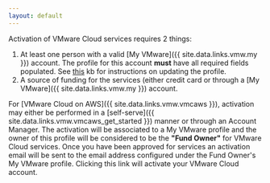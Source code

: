 ```yaml
---
layout: default
---
```


Activation of VMware Cloud services requires 2 things:
1. At least one person with a valid [My VMware]({{ site.data.links.vmw.my }}) account. The profile for this account **must** have all required fields populated. See [this](https://kb.vmware.com/s/article/2086266) kb for instructions on updating the profile.
2. A source of funding for the services (either credit card or through a [My VMware]({{ site.data.links.vmw.my }}) account.

For [VMware Cloud on AWS]({{ site.data.links.vmw.vmcaws }}), activation may either be performed in a [self-serve]({{ site.data.links.vmw.vmcaws_get_started }}) manner or through an Account Manager. The activation will be associated to a My VMware profile and the owner of this profile will be considered to be the **"Fund Owner"** for VMware Cloud services. Once you have been approved for services an activation email will be sent to the email address configured under the  Fund Owner's My VMware profile. Clicking this link will activate your VMware Cloud account.
